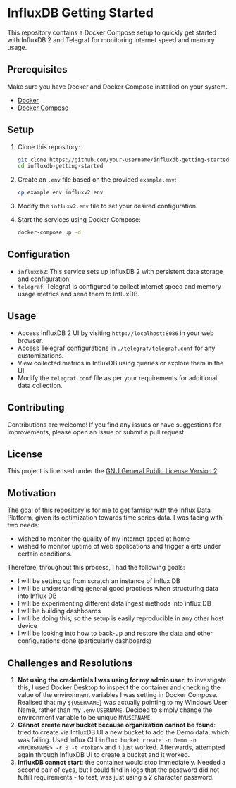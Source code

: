 # InfluxDB Getting Started

This repository contains a Docker Compose setup to quickly get started with InfluxDB 2 and Telegraf for monitoring internet speed and memory usage.

## Prerequisites

Make sure you have Docker and Docker Compose installed on your system.

- [Docker](https://docs.docker.com/get-docker/)
- [Docker Compose](https://docs.docker.com/compose/install/)

## Setup

1. Clone this repository:

    ```bash
    git clone https://github.com/your-username/influxdb-getting-started.git
    cd influxdb-getting-started
    ```

2. Create an `.env` file based on the provided `example.env`:

    ```bash
    cp example.env influxv2.env
    ```

3. Modify the `influxv2.env` file to set your desired configuration.

4. Start the services using Docker Compose:

    ```bash
    docker-compose up -d
    ```

## Configuration

- `influxdb2`: This service sets up InfluxDB 2 with persistent data storage and configuration.
- `telegraf`: Telegraf is configured to collect internet speed and memory usage metrics and send them to InfluxDB.

## Usage

- Access InfluxDB 2 UI by visiting `http://localhost:8086` in your web browser.
- Access Telegraf configurations in `./telegraf/telegraf.conf` for any customizations.
- View collected metrics in InfluxDB using queries or explore them in the UI.
- Modify the `telegraf.conf` file as per your requirements for additional data collection.

## Contributing

Contributions are welcome! If you find any issues or have suggestions for improvements, please open an issue or submit a pull request.

## License

This project is licensed under the [GNU General Public License Version 2](LICENSE).

## Motivation

The goal of this repository is for me to get familiar with the Influx Data Platform, given its optimization towards time series data. I was facing with two needs:
- wished to monitor the quality of my internet speed at home
- wished to monitor uptime of web applications and trigger alerts under certain conditions.

Therefore, throughout this process, I had the following goals:
- I will be setting up from scratch an instance of influx DB
- I will be understanding general good practices when structuring data into Influx DB
- I will be experimenting different data ingest methods into influx DB
- I will be building dashboards
- I will be doing this, so the setup is easily reproducible in any other host device
- I will be looking into how to back-up and restore the data and other configurations done (particularly dashboards)

## Challenges and Resolutions
1. **Not using the credentials I was using for my admin user**: to investigate this, I used Docker Desktop to inspect the container and checking the value of the environment variables I was setting in Docker Compose. Realised that my `${USERNAME}` was actually pointing to my Windows User Name, rather than my `.env` `USERNAME`. Decided to simply change the environment variable to be unique `MYUSERNAME`.
2. **Cannot create new bucket because organization cannot be found**: tried to create via InfluxDB UI a new bucket to add the Demo data, which was failing. Used Influx CLI `influx bucket create -n Demo -o <MYORGNAME> -r 0 -t <token>` and it just worked. Afterwards, attempted again through InfluxDB UI to create a bucket and it worked.
3. **InfluxDB cannot start**: the container would stop immediately. Needed a second pair of eyes, but I could find in logs that the password did not fulfill requirements - to test, was just using a 2 character password.
